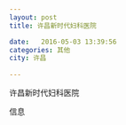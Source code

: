 ```yaml
--- 
layout: post 
title: 许昌新时代妇科医院

date:   2016-05-03 13:39:56 
categories: 其他  
city: 许昌
  
--- 
```

   
许昌新时代妇科医院

信息


